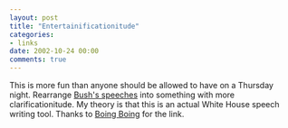 ```yaml
---
layout: post
title: "Entertainificationitude"
categories:
- links
date: 2002-10-24 00:00
comments: true
---
```


<p>This is more fun than anyone should be allowed to have on a Thursday night. Rearrange <a href="http://www.lemonbovril.co.uk/bushspeech/">Bush's speeches</a> into something with more clarificationitude. My theory is that this is an actual White House speech writing tool. Thanks to <a href="http://boingboing.net/#85595177">Boing Boing</a> for the link.</p>

